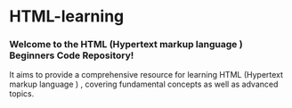 # HTML-learning

### Welcome to the HTML (Hypertext markup language ) Beginners Code Repository!

It aims to provide a comprehensive resource for learning HTML (Hypertext markup language ) , covering fundamental concepts as well as advanced topics.
